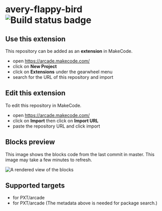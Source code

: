 # avery-flappy-bird ![Build status badge](https://github.com/articwolfjaguar/avery-flappy-bird/workflows/MakeCode/badge.svg)



## Use this extension

This repository can be added as an **extension** in MakeCode.

* open https://arcade.makecode.com/
* click on **New Project**
* click on **Extensions** under the gearwheel menu
* search for the URL of this repository and import

## Edit this extension

To edit this repository in MakeCode.

* open https://arcade.makecode.com/
* click on **Import** then click on **Import URL**
* paste the repository URL and click import

## Blocks preview

This image shows the blocks code from the last commit in master.
This image may take a few minutes to refresh.

![A rendered view of the blocks](https://github.com/articwolfjaguar/avery-flappy-bird/raw/master/.makecode/blocks.png)

## Supported targets

* for PXT/arcade
* for PXT/arcade
(The metadata above is needed for package search.)

